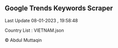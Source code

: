 

## Google Trends Keywords Scraper 
 
Last Update 08-01-2023 , 19:58:48

Country List :
VIETNAM.json



© Abdul Muttaqin 
